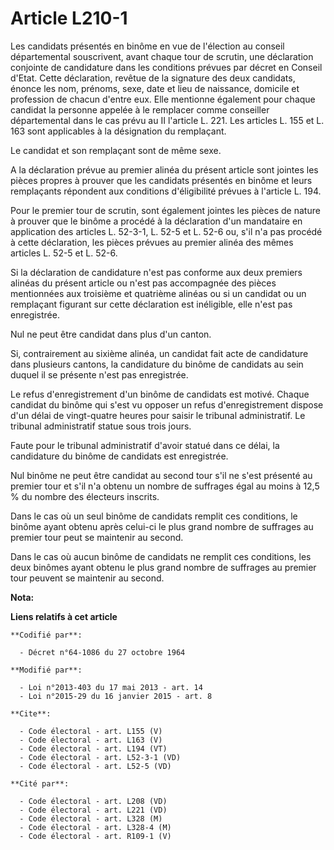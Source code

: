 # Article L210-1

Les candidats présentés en binôme en vue de l'élection au conseil départemental souscrivent, avant chaque tour de scrutin,
une déclaration conjointe de candidature dans les conditions prévues par décret en Conseil d'Etat. Cette déclaration, revêtue
de la signature des deux candidats, énonce les nom, prénoms, sexe, date et lieu de naissance, domicile et profession de
chacun d'entre eux. Elle mentionne également pour chaque candidat la personne appelée à le remplacer comme conseiller
départemental dans le cas prévu au II l'article L. 221. Les articles L. 155 et L. 163 sont applicables à la désignation du
remplaçant. 

Le candidat et son remplaçant sont de même sexe. 

A la déclaration prévue au premier alinéa du présent article sont jointes les pièces propres à prouver que les candidats
présentés en binôme et leurs remplaçants répondent aux conditions d'éligibilité prévues à l'article L. 194. 

Pour le premier tour de scrutin, sont également jointes les pièces de nature à prouver que le binôme a procédé à la
déclaration d'un mandataire en application des articles L. 52-3-1, 
L. 52-5 et L. 52-6 ou, s'il n'a pas procédé à cette déclaration, les pièces prévues au premier alinéa des mêmes articles L.
52-5 et L. 52-6. 

Si la déclaration de candidature n'est pas conforme aux deux premiers alinéas du présent article ou n'est pas accompagnée des
pièces mentionnées aux troisième et quatrième alinéas ou si un candidat ou un remplaçant figurant sur cette déclaration est
inéligible, elle n'est pas enregistrée. 

Nul ne peut être candidat dans plus d'un canton. 

Si, contrairement au sixième alinéa, un candidat fait acte de candidature dans plusieurs cantons, la candidature du binôme de
candidats au sein duquel il se présente n'est pas enregistrée. 

Le refus d'enregistrement d'un binôme de candidats est motivé. Chaque candidat du binôme qui s'est vu opposer un refus
d'enregistrement dispose d'un délai de vingt-quatre heures pour saisir le tribunal administratif. Le tribunal administratif
statue sous trois jours. 

Faute pour le tribunal administratif d'avoir statué dans ce délai, la candidature du binôme de candidats est enregistrée. 

Nul binôme ne peut être candidat au second tour s'il ne s'est présenté au premier tour et s'il n'a obtenu un nombre de
suffrages égal au moins à 12,5 % du nombre des électeurs inscrits. 

Dans le cas où un seul binôme de candidats remplit ces conditions, le binôme ayant obtenu après celui-ci le plus grand nombre
de suffrages au premier tour peut se maintenir au second. 

Dans le cas où aucun binôme de candidats ne remplit ces conditions, les deux binômes ayant obtenu le plus grand nombre de
suffrages au premier tour peuvent se maintenir au second.

**Nota:**



**Liens relatifs à cet article**

	**Codifié par**:

	  - Décret n°64-1086 du 27 octobre 1964

	**Modifié par**:

	  - Loi n°2013-403 du 17 mai 2013 - art. 14
	  - Loi n°2015-29 du 16 janvier 2015 - art. 8

	**Cite**:

	  - Code électoral - art. L155 (V)
	  - Code électoral - art. L163 (V)
	  - Code électoral - art. L194 (VT)
	  - Code électoral - art. L52-3-1 (VD)
	  - Code électoral - art. L52-5 (VD)

	**Cité par**:

	  - Code électoral - art. L208 (VD)
	  - Code électoral - art. L221 (VD)
	  - Code électoral - art. L328 (M)
	  - Code électoral - art. L328-4 (M)
	  - Code électoral - art. R109-1 (V)
